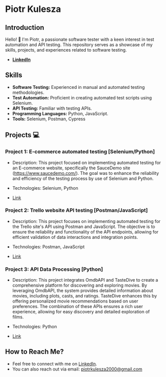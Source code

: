 # Piotr Kulesza

## Introduction

Hello! 👋 I'm Piotr, a passionate software tester with a keen interest in test automation and API testing. This repository serves as a showcase of my skills, projects, and experiences related to software testing.

- [**LinkedIn**](https://www.linkedin.com/in/piotrkulesza2000)

## Skills<a name=skills></a>

- **Software Testing:** Experienced in manual and automated testing methodologies.
- **Test Automation:** Proficient in creating automated test scripts using Selenium.
- **API Testing:** Familiar with testing APIs.
- **Programming Languages:** Python, JavaScript.
- **Tools:** Selenium, Postman, Cypress
  
## Projects :computer: <a name=projects></a>

### Project 1: E-commerce automated testing [Selenium/Python]

- Description: This project focused on implementing automated testing for an E-commerce website,
  specifically the SauceDemo site (https://www.saucedemo.com/). The goal was to enhance the reliability
  and efficiency of the testing process by use of Selenium and Python.
  
- Technologies: Selenium, Python
  
- [Link](https://github.com/p-kulesza/ecommerce_SeleniumPython_POM)

### Project 2: Trello website API testing [Postman/JavaScript]

- Description: This project focuses on implementing automated testing for the Trello site's API using Postman and JavaScript. The objective is to ensure the reliability and functionality of the API endpoints, allowing for efficient validation of data interactions and integration points.
  
- Technologies: Postman, JavaScript
  
- [Link](https://github.com/p-kulesza/API-testing)

### Project 3: API Data Processing [Python]

- Description: This project integrates OmdbAPI and TasteDive to create a comprehensive platform for discovering and exploring movies. By leveraging OmdbAPI, the system provides detailed information about movies, including plots, casts, and ratings. TasteDive enhances this by offering personalized movie recommendations based on user preferences. The combination of these APIs ensures a rich user experience, allowing for easy discovery and detailed exploration of films.

- Technologies: Python

- [Link](https://github.com/p-kulesza/APIDataProcessing)
  
## How to Reach Me?<a name="reach"></a>

- Feel free to connect with me on [LinkedIn](https://www.linkedin.com/in/piotrkulesza2000/).
- You can also reach out via email: piotrkulesza2000@gmail.com
